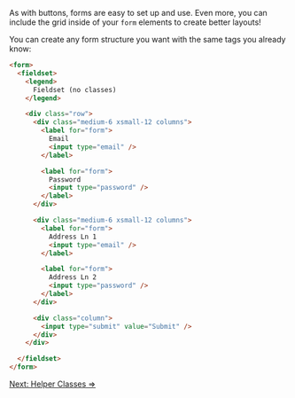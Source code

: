 As with buttons, forms are easy to set up and use. Even more, you can include the grid inside of your `form` elements to create better layouts!

You can create any form structure you want with the same tags you already know:

```html
<form>
  <fieldset>
    <legend>
      Fieldset (no classes)
    </legend>

    <div class="row">
      <div class="medium-6 xsmall-12 columns">
        <label for="form">
          Email
          <input type="email" />
        </label>

        <label for="form">
          Password
          <input type="password" />
        </label>
      </div>

      <div class="medium-6 xsmall-12 columns">
        <label for="form">
          Address Ln 1
          <input type="email" />
        </label>

        <label for="form">
          Address Ln 2
          <input type="password" />
        </label>
      </div>

      <div class="column">
        <input type="submit" value="Submit" />
      </div>
    </div>

  </fieldset>
</form>
```

[Next: Helper Classes =>](Classes)